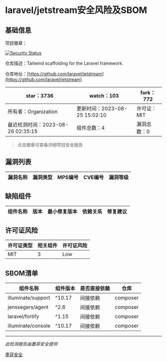 # laravel/jetstream安全风险及SBOM

## 基础信息

项目徽章：

[![Security Status](https://www.murphysec.com/platform3/v31/badge/1695142527853031424.svg)](https://www.murphysec.com/console/report/1695142519271485440/1695142527853031424)

仓库描述：Tailwind scaffolding for the Laravel framework.

仓库地址：[https://github.com/laravel/jetstream](https://github.com/laravel/jetstream)

| star：3736 | watch：103 | fork：772 |
| ----------- | -------------- | ------------ |
| 所有者：Organization | 更新时间：2023-08-25 15:02:10 | 许可证：MIT |
| 最近检测时间：2023-08-26 02:35:15 | 组件总数：4 | 漏洞总数：0 |

> 点击徽章可查看详细项目安全报告



## 漏洞列表

| 漏洞名称 | 漏洞类型 | MPS编号 | CVE编号 | 漏洞等级 |
| ------- | ------ | ------- | ------ | ----- |





## 缺陷组件

| 组件名称 | 版本 | 最小修复版本 | 依赖关系 | 修复建议 |
| -------- | ---- | ------------ | -------- | -------- |





## 许可证风险

| 许可证类型 | 相关组件 | 许可证风险 |
| ---------- | -------- | ---------- |
|MIT|3|Low|




## SBOM清单

| 组件名称 | 组件版本 | 是否直接依赖 | 仓库 |
| -------- | -------- | ------------ | ---- |
|illuminate/support|^10.17|间接依赖|composer|
|jenssegers/agent|^2.6|间接依赖|composer|
|laravel/fortify|^1.15|间接依赖|composer|
|illuminate/console|^10.17|间接依赖|composer|


------

*此检测报告由墨菲安全提供*

[墨菲安全](www.murphysec.com)